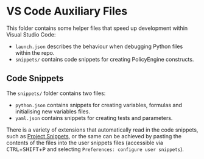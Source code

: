 # VS Code Auxiliary Files

This folder contains some helper files that speed up development within Visual Studio Code:

- ```launch.json``` describes the behaviour when debugging Python files within the repo.
- ```snippets/``` contains code snippets for creating PolicyEngine constructs.

## Code Snippets

The ```snippets/``` folder contains two files:

- ```python.json``` contains snippets for creating variables, formulas and initialising new variables files.
- ```yaml.json``` contains snippets for creating tests and parameters.

There is a variety of extensions that automatically read in the code snippets, such as [Project Snippets](https://marketplace.visualstudio.com/items?itemName=rebornix.project-snippets), or the same can be achieved by pasting the contents of the files into the user snippets files (accessible via <kbd>CTRL</kbd>+<kbd>SHIFT</kbd>+<kbd>P</kbd> and selecting ```Preferences: configure user snippets```).
